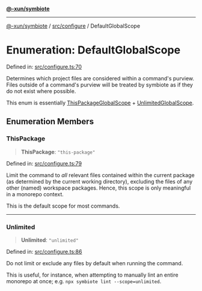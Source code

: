 [**@-xun/symbiote**](../../../README.md)

***

[@-xun/symbiote](../../../README.md) / [src/configure](../README.md) / DefaultGlobalScope

# Enumeration: DefaultGlobalScope

Defined in: [src/configure.ts:70](https://github.com/Xunnamius/symbiote/blob/cdf76d04fad879da3fde112c8b68cb31ead45b72/src/configure.ts#L70)

Determines which project files are considered within a command's purview.
Files outside of a command's purview will be treated by symbiote as if they
do not exist where possible.

This enum is essentially [ThisPackageGlobalScope](ThisPackageGlobalScope.md) +
[UnlimitedGlobalScope](UnlimitedGlobalScope.md).

## Enumeration Members

### ThisPackage

> **ThisPackage**: `"this-package"`

Defined in: [src/configure.ts:79](https://github.com/Xunnamius/symbiote/blob/cdf76d04fad879da3fde112c8b68cb31ead45b72/src/configure.ts#L79)

Limit the command to _all_ relevant files contained within the current
package (as determined by the current working directory), excluding the
files of any other (named) workspace packages. Hence, this scope is only
meaningful in a monorepo context.

This is the default scope for most commands.

***

### Unlimited

> **Unlimited**: `"unlimited"`

Defined in: [src/configure.ts:86](https://github.com/Xunnamius/symbiote/blob/cdf76d04fad879da3fde112c8b68cb31ead45b72/src/configure.ts#L86)

Do not limit or exclude any files by default when running the command.

This is useful, for instance, when attempting to manually lint an entire
monorepo at once; e.g. `npx symbiote lint --scope=unlimited`.
